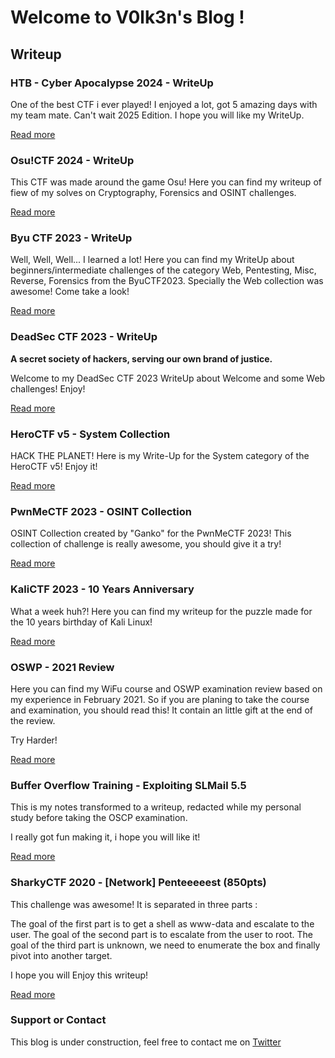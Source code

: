 # Welcome to V0lk3n's Blog !

## Writeup

### HTB - Cyber Apocalypse 2024 - WriteUp

One of the best CTF i ever played! I enjoyed a lot, got 5 amazing days with my team mate. Can't wait 2025 Edition. I hope you will like my WriteUp.

[Read more](https://v0lk3n.github.io/writeup/HTB-CyberApocalypse2024/HTB-CyberApocalypse2024-WriteUp)

### Osu!CTF 2024 - WriteUp

This CTF was made around the game Osu! Here you can find my writeup of fiew of my solves on Cryptography, Forensics and OSINT challenges.

[Read more](https://v0lk3n.github.io/writeup/Osu!CTF2024/Osu!CTF2024-WriteUp)

### Byu CTF 2023 - WriteUp

Well, Well, Well... I learned a lot! Here you can find my WriteUp about beginners/intermediate challenges of the category Web, Pentesting, Misc, Reverse, Forensics from the ByuCTF2023. Specially the Web collection was awesome! Come take a look!

[Read more](https://v0lk3n.github.io/writeup/ByuCTF-2023/ByuCTF2023-WriteUp)

### DeadSec CTF 2023 - WriteUp

**A secret society of hackers, serving our own brand of justice.**

Welcome to my DeadSec CTF 2023 WriteUp about Welcome and some Web challenges! Enjoy!

[Read more](https://v0lk3n.github.io/writeup/DeadSecCTF-2023/DeadSecCTF2023-WriteUp)

### HeroCTF v5 - System Collection

HACK THE PLANET! Here is my Write-Up for the System category of the HeroCTF v5! Enjoy it!

[Read more](https://v0lk3n.github.io/writeup/HeroCTFv5/HeroCTFv5-SystemCollection)

### PwnMeCTF 2023 - OSINT Collection

OSINT Collection created by "Ganko" for the PwnMeCTF 2023! This collection of challenge is really awesome, you should give it a try!

[Read more](https://v0lk3n.github.io/writeup/PwnMeCTF-2023/PwnMeCTF2023-OSINT_Collection)

### KaliCTF 2023 - 10 Years Anniversary

What a week huh?! Here you can find my writeup for the puzzle made for the 10 years birthday of Kali Linux!

[Read more](https://v0lk3n.github.io/writeup/Kali10YearsCTF2023/Kali10YearCTF)

### OSWP - 2021 Review

Here you can find my WiFu course and OSWP examination review based on my experience in February 2021. So if you are planing to take the course and examination, you should read this! It contain an little gift at the end of the review.

Try Harder!

[Read more](https://v0lk3n.github.io/writeup/OSWP/OSWP-2021_Review)

### Buffer Overflow Training - Exploiting SLMail 5.5

This is my notes transformed to a writeup, redacted while my personal study before taking the OSCP examination.

I really got fun making it, i hope you will like it!

[Read more](https://V0lk3n.github.io/writeup/training/Buffer_Overflow-Exploiting_SLMail_5_5)

### SharkyCTF 2020 - [Network] Penteeeeest (850pts)

This challenge was awesome! It is separated in three parts :

The goal of the first part is to get a shell as www-data and escalate to the user.
The goal of the second part is to escalate from the user to root.
The goal of the third part is unknown, we need to enumerate the box and finally pivot into another target.

I hope you will Enjoy this writeup!

[Read more](https://V0lk3n.github.io/writeup/SharkyCTF2020/Network-Pentest)


### Support or Contact

This blog is under construction, feel free to contact me on [Twitter](https://twitter.com/V0lk3n)
